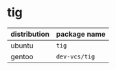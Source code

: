 # tig

| distribution | package name   |
| ------------ | -------------- |
| ubuntu       | `tig`          |
| gentoo       | `dev-vcs/tig`  |

